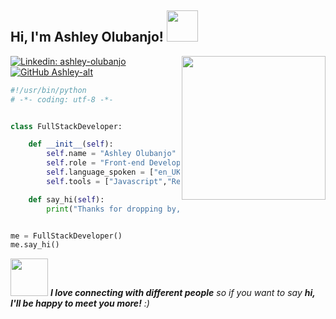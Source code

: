 
<h2> Hi, I'm Ashley Olubanjo! <img src="https://media.giphy.com/media/QssGEmpkyEOhBCb7e1/giphy.gif" width="50"></h2>
<img align='right' src="https://media.giphy.com/media/LkZn0zTpjnpGxEeDRU/giphy.gif" width="230">

[![Linkedin: ashley-olubanjo](https://img.shields.io/badge/-ashleyolubanjo-blue?style=flat-square&logo=Linkedin&logoColor=white&link=https://www.linkedin.com/in/ashley-olubanjo/)](https://www.linkedin.com/in/ashley-olubanjo/)
[![GitHub Ashley-alt](https://img.shields.io/github/followers/Ashley-alt?label=follow&style=social)](https://github.com/Ashley-alt)

```python
#!/usr/bin/python
# -*- coding: utf-8 -*-


class FullStackDeveloper:

    def __init__(self):
        self.name = "Ashley Olubanjo"
        self.role = "Front-end Developer"
        self.language_spoken = ["en_UK"]
        self.tools = ["Javascript","React","Python", "SQL"]

    def say_hi(self):
        print("Thanks for dropping by, hope you find some of my work interesting.")


me = FullStackDeveloper()
me.say_hi()
```
<img src="https://media.giphy.com/media/0T3nHwbIcF5UbNedrP/giphy.gif" width="60"> <em><b>I love connecting with different people</b> so if you want to say <b>hi, I'll be happy to meet you more!</b> :)</em>

